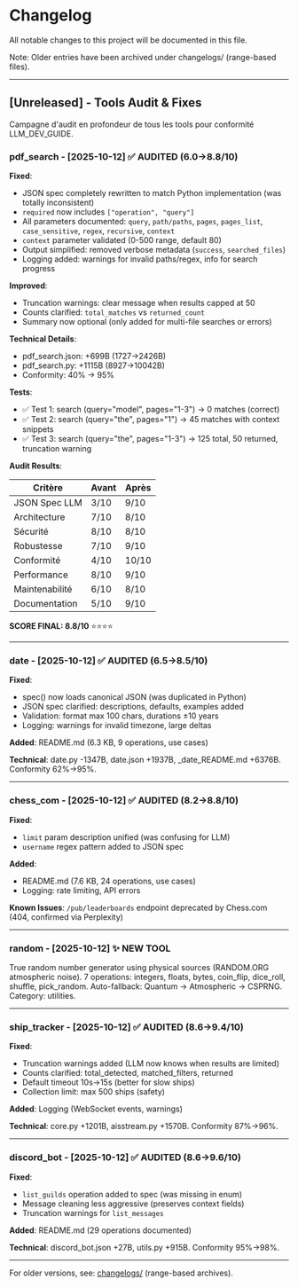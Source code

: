 



# Changelog

All notable changes to this project will be documented in this file.

Note: Older entries have been archived under changelogs/ (range-based files).

---

## [Unreleased] - Tools Audit & Fixes

Campagne d'audit en profondeur de tous les tools pour conformité LLM_DEV_GUIDE.

### pdf_search - [2025-10-12] ✅ AUDITED (6.0→8.8/10)

**Fixed**:
- JSON spec completely rewritten to match Python implementation (was totally inconsistent)
- `required` now includes `["operation", "query"]`
- All parameters documented: `query`, `path/paths`, `pages`, `pages_list`, `case_sensitive`, `regex`, `recursive`, `context`
- `context` parameter validated (0-500 range, default 80)
- Output simplified: removed verbose metadata (`success`, `searched_files`)
- Logging added: warnings for invalid paths/regex, info for search progress

**Improved**:
- Truncation warnings: clear message when results capped at 50
- Counts clarified: `total_matches` vs `returned_count`
- Summary now optional (only added for multi-file searches or errors)

**Technical Details**:
- pdf_search.json: +699B (1727→2426B)
- pdf_search.py: +1115B (8927→10042B)
- Conformity: 40% → 95%

**Tests**:
- ✅ Test 1: search (query="model", pages="1-3") → 0 matches (correct)
- ✅ Test 2: search (query="the", pages="1") → 45 matches with context snippets
- ✅ Test 3: search (query="the", pages="1-3") → 125 total, 50 returned, truncation warning

**Audit Results**:

| Critère | Avant | Après |
|---------|-------|-------|
| JSON Spec LLM | 3/10 | 9/10 |
| Architecture | 7/10 | 8/10 |
| Sécurité | 8/10 | 8/10 |
| Robustesse | 7/10 | 9/10 |
| Conformité | 4/10 | 10/10 |
| Performance | 8/10 | 9/10 |
| Maintenabilité | 6/10 | 8/10 |
| Documentation | 5/10 | 9/10 |

**SCORE FINAL: 8.8/10** ⭐⭐⭐⭐

---

### date - [2025-10-12] ✅ AUDITED (6.5→8.5/10)

**Fixed**:
- spec() now loads canonical JSON (was duplicated in Python)
- JSON spec clarified: descriptions, defaults, examples added
- Validation: format max 100 chars, durations ±10 years
- Logging: warnings for invalid timezone, large deltas

**Added**: README.md (6.3 KB, 9 operations, use cases)

**Technical**: date.py -1347B, date.json +1937B, _date_README.md +6376B. Conformity 62%→95%.

---

### chess_com - [2025-10-12] ✅ AUDITED (8.2→8.8/10)

**Fixed**:
- `limit` param description unified (was confusing for LLM)
- `username` regex pattern added to JSON spec

**Added**:
- README.md (7.6 KB, 24 operations, use cases)
- Logging: rate limiting, API errors

**Known Issues**: `/pub/leaderboards` endpoint deprecated by Chess.com (404, confirmed via Perplexity)

---

### random - [2025-10-12] ✨ NEW TOOL

True random number generator using physical sources (RANDOM.ORG atmospheric noise). 7 operations: integers, floats, bytes, coin_flip, dice_roll, shuffle, pick_random. Auto-fallback: Quantum → Atmospheric → CSPRNG. Category: utilities.

---

### ship_tracker - [2025-10-12] ✅ AUDITED (8.6→9.4/10)

**Fixed**:
- Truncation warnings added (LLM now knows when results are limited)
- Counts clarified: total_detected, matched_filters, returned
- Default timeout 10s→15s (better for slow ships)
- Collection limit: max 500 ships (safety)

**Added**: Logging (WebSocket events, warnings)

**Technical**: core.py +1201B, aisstream.py +1570B. Conformity 87%→96%.

---

### discord_bot - [2025-10-12] ✅ AUDITED (8.6→9.6/10)

**Fixed**:
- `list_guilds` operation added to spec (was missing in enum)
- Message cleaning less aggressive (preserves context fields)
- Truncation warnings for `list_messages`

**Added**: README.md (29 operations documented)

**Technical**: discord_bot.json +27B, utils.py +915B. Conformity 95%→98%.

---

For older versions, see: [changelogs/](changelogs/) (range-based archives).

 
 
 
